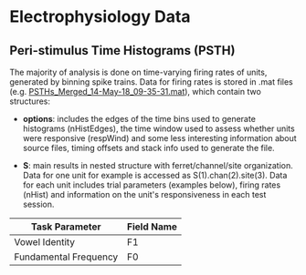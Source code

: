 # Electrophysiology Data


## Peri-stimulus Time Histograms (PSTH)

The majority of analysis is done on time-varying firing rates of units, generated by binning spike trains. Data for firing rates is stored in .mat files (e.g. [PSTHs_Merged_14-May-18_09-35-31.mat](https://github.com/stephentown42/perceptual_constancy_for_vowels/blob/main/data/ephys/space/)), which contain two structures:

* **options**: includes the edges of the time bins used to generate histograms (nHistEdges), the time window used to assess whether units were responsive (respWind) and some less interesting information about source files, timing offsets and stack info used to generate the file.


* **S**: main results in nested structure with ferret/channel/site organization. Data for one unit for example is accessed as S(1).chan(2).site(3). Data for each unit includes trial parameters (examples below), firing rates (nHist) and information on the unit's responsiveness in each test session.


| Task Parameter | Field Name |
| -------------- | ---------- |
| Vowel Identity |  F1        |
| Fundamental Frequency |  F0 |


